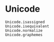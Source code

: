 # Unicode

```@docs
Unicode.isassigned
Unicode.isequivalent
Unicode.normalize
Unicode.graphemes
```
